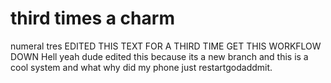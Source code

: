 # third times a charm
 numeral tres 
EDITED THIS TEXT FOR A THIRD TIME GET THIS WORKFLOW DOWN 
Hell yeah dude edited this because its a new branch and this is a cool system and what why did my phone just restartgodaddmit.